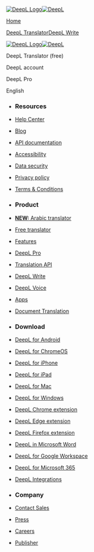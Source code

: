 [![DeepL Logo](https://static.deepl.com/img/logo/deepl-logo-blue.svg)![DeepL](https://static.deepl.com/img/logo/deepl-logo-text-blue.svg)](https://www.deepl.com/en/translator)

[Home](https://www.deepl.com/en/home)

[DeepL Translator](https://www.deepl.com/en/translator)[DeepL Write](https://www.deepl.com/en/write)

[![DeepL Logo](https://static.deepl.com/img/logo/deepl-logo-blue.svg)](https://www.deepl.com/en/translator)[![DeepL](https://static.deepl.com/img/logo/deepl-logo-text-blue.svg)](https://www.deepl.com/en/translator)

DeepL Translator (free)

DeepL account

DeepL Pro

English

* ### Resources
    
* [Help Center](https://support.deepl.com/hc/en-us)
* [Blog](https://www.deepl.com/en/blog)
* [API documentation](https://developers.deepl.com/docs)
* [Accessibility](https://www.deepl.com/en/accessibility)
* [Data security](https://www.deepl.com/en/pro-data-security)
* [Privacy policy](https://www.deepl.com/en/privacy)
* [Terms & Conditions](https://www.deepl.com/en/pro-license)

* ### Product
    
* [**NEW:** Arabic translator](https://www.deepl.com/en/translator/l/en/ar)
* [Free translator](https://www.deepl.com/en/translator)
* [Features](https://www.deepl.com/en/features)
* [DeepL Pro](https://www.deepl.com/en/pro?cta=footer-pro)
* [Translation API](https://www.deepl.com/en/pro-api)
* [DeepL Write](https://www.deepl.com/en/write)
* [DeepL Voice](https://www.deepl.com/en/products/voice)
* [Apps](https://www.deepl.com/en/app)
* [Document Translation](https://www.deepl.com/en/features/document-translation)

* ### Download
    
* [DeepL for Android](https://www.deepl.com/en/android-app)
* [DeepL for ChromeOS](https://www.deepl.com/en/android-app)
* [DeepL for iPhone](https://www.deepl.com/en/ios-app)
* [DeepL for iPad](https://www.deepl.com/en/ios-app)
* [DeepL for Mac](https://www.deepl.com/en/macos-app)
* [DeepL for Windows](https://www.deepl.com/en/windows-app)
* [DeepL Chrome extension](https://www.deepl.com/en/chrome-extension)
* [DeepL Edge extension](https://www.deepl.com/en/edge-extension)
* [DeepL Firefox extension](https://www.deepl.com/en/firefox-extension)
* [DeepL in Microsoft Word](https://www.deepl.com/en/word-addin)
* [DeepL for Google Workspace](https://www.deepl.com/en/google-workspace)
* [DeepL for Microsoft 365](https://www.deepl.com/en/microsoft-365)
* [DeepL Integrations](https://www.deepl.com/en/integrations)

* ### Company
    
* [Contact Sales](https://www.deepl.com/en/contact-us)
* [Press](https://www.deepl.com/en/press)
* [Careers](https://www.deepl.com/careers?source=DeepLFooter)
* [Publisher](https://www.deepl.com/en/publisher)

[](https://www.deepl.com/en/translator)

[](https://twitter.com/DeepLcom)[](https://www.facebook.com/DeepLcom/)[](https://www.linkedin.com/company/linkedin-com-company-deepl/)[](https://github.com/DeepLcom)[](https://www.instagram.com/deeplhq/)